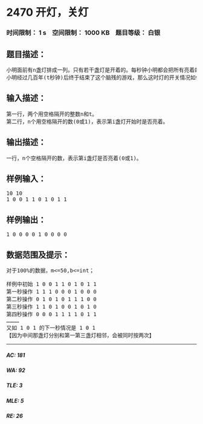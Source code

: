 # 2470 开灯，关灯   
### 时间限制： 1 s&nbsp;&nbsp;&nbsp;&nbsp;空间限制： 1000 KB&nbsp;&nbsp;&nbsp;&nbsp;题目等级： 白银  
## 题目描述：  

<pre>
小明面前有n盏灯排成一列。只有若干盏灯是开着的。每秒钟小明都会把所有亮着的灯的相邻的两盏灯的开关按一下。  
小明经过几百年(t秒钟)后终于结束了这个脑残的游戏，那么这时灯的开关情况如何呢？
</pre>
  
  
## 输入描述：  

<pre>
第一行，两个用空格隔开的整数n和t。  
第二行，n个用空格隔开的数(0或1)，表示第i盏灯开始时是否亮着。
</pre>
  
  
## 输出描述：  

<pre>
一行，n个空格隔开的数，表示第i盏灯是否亮着(0或1)。
</pre>
  
  
## 样例输入：  

<pre>
10 10  
1 0 0 1 1 0 1 0 1 1
</pre>
  
  
## 样例输出：  

<pre>
1 0 0 0 0 1 0 0 0 0
</pre>
  
  
## 数据范围及提示：  

<pre>
对于100%的数据，m<=50,b<=int；
 
样例中初始 1 0 0 1 1 0 1 0 1 1
第一秒操作 1 1 1 0 0 0 1 0 0 0 
第二秒操作 0 1 0 1 0 1 1 1 0 0  
第三秒操作 1 1 0 1 0 0 1 0 1 0 
第四秒操作 0 0 0 1 1 1 1 0 1 1 
…………
又如 1 0 1 的下一秒情况是 1 0 1 
【因为中间那盏灯分别和第一第三盏灯相邻，会被同时按两次】
</pre>
  
  
***  

##### AC: 181  
##### WA: 92  
##### TLE: 3  
##### MLE: 5  
##### RE: 26  
